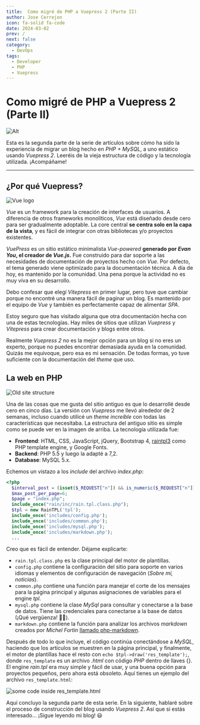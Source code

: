 ```yaml
---
title:  Como migré de PHP a Vuepress 2 (Parte II)
author: Jose Cerrejon
icon: fa-solid fa-code
date: 2024-03-02
prev: /
next: false
category:
  - DevOps
tags:
  - Developer
  - PHP
  - Vuepress
---
```

# Como migré de PHP a Vuepress 2 (Parte II)

![Alt](https://misapuntesde.com/images/2024/02/php_vue.jpg "Generated by OpenAI's DALL-E and modified later.")

Esta es la segunda parte de la serie de artículos sobre cómo ha sido la experiencia de migrar un blog hecho en _PHP + MySQL_, a uno estático usando _Vuepress 2_. Leeréis de la vieja estructura de código y la tecnología utilizada. ¡Acompáñame!

- - -
## ¿Por qué Vuepress?

![Vue logo](/images/2024/03/vuepress_logo.png "Vue logo")

_Vue_ es un framework para la creación de interfaces de usuarios. A diferencia de otros frameworks monolíticos, _Vue_ está diseñado desde cero para ser gradualmente adoptable. La core central **se centra solo en la capa de la vista**, y es fácil de integrar con otras bibliotecas y/o proyectos existentes.

_VuePress_ es un sitio estático minimalista _Vue-powered_ **generado por _Evan You_, el creador de _Vue.js_.** Fue construido para dar soporte a las necesidades de documentación de proyectos hecho con _Vue_. Por defecto, el tema generado viene optimizado para la documentación técnica. A día de hoy, es mantenido por la comunidad. Una pena porque la actividad no es muy viva en su desarrollo.

Debo confesar que elegí _Vitepress_ en primer lugar, pero tuve que cambiar porque no encontré una manera fácil de paginar un blog. Es mantenido por el equipo de _Vue_ y también es perfectamente capaz de alimentar _SPA_.

Estoy seguro que has visitado alguna que otra documentación hecha con una de estas tecnologías. Hay miles de sitios que utilizan _Vuepress_ y _Vitepress_ para crear documentación y blogs entre otros.

Realmente _Vuepress 2_ no es la mejor opción para un blog si no eres un experto, porque no puedes encontrar demasiada ayuda en la comunidad. Quizás me equivoque, pero esa es mi sensación. De todas formas, yo tuve suficiente con la documentación del _theme_ que uso.

## La web en PHP

![Old site structure](/images/2024/03/site_structure.png "Old site structure")

Una de las cosas que me gusta del sitio antiguo es que lo desarrollé desde cero en cinco días. La versión con _Vuepress_ me llevó alrededor de 2 semanas, incluso cuando utilicé un _theme increíble_ con todas las características que necesitaba. La estructura del antiguo sitio es simple como se puede ver en la imagen de arriba. La tecnología utilizada fue:

- **Frontend**: HTML, CSS, JavaScript, jQuery, Bootstrap 4, [raintpl3](https://github.com/feulf/raintpl3) como PHP template engine, y Google Fonts.
- **Backend**: PHP 5.5 y luego la adapté a 7,2.
- **Database**: MySQL 5.x.

Echemos un vistazo a los _include_ del archivo _index.php_:

```php title="index.php header"
<?php
  $interval_post = (isset($_REQUEST["n"]) && is_numeric($_REQUEST["n"]))? abs($_REQUEST["n"]):"0";
  $max_post_per_page=6;
  $page = "index.php";
  include_once("rain/inc/rain.tpl.class.php");
  $tpl = new RainTPL('tpl');
  include_once('includes/config.php');
  include_once('includes/common.php');
  include_once('includes/mysql.php');
  include_once('includes/markdown.php');
  ...
```

Creo que es fácil de entender. Déjame explicarte:

* `rain.tpl.class.php` es la clase principal del motor de plantillas.
* `config.php` contiene la configuración del sitio para soporte en varios idiomas y elementos de configuración de navegación (_Sobre mí, noticias_).
* `common.php` contiene una función para manejar el corte de los mensajes para la página principal y algunas asignaciones de variables para el engine _tpl_.
* `mysql.php` contiene la clase _MySql_ para consultar y conectarse a la base de datos. Tiene las credenciales para conectarse a la base de datos (¡Qué vergüenza! 🤦‍♂️).
* `markdown.php` contiene la función para analizar los archivos _markdown_ creados por _Michel Fortin_ [llamado php-markdown](https://github.com/michelf/php-markdown).

Después de todo lo que incluye, el código continúa conectándose a _MySQL_, haciendo que los artículos se muestren en la página principal, y finalmente, el motor de plantillas hace el resto con ```echo $tpl->draw('res_template');```, donde `res_template` es un archivo _.html_ con código _PHP_ dentro de llaves {}. El engine _rain.tpl_ era muy simple y fácil de usar, y una buena opción para proyectos pequeños, pero ahora está obsoleto. Aquí tienes un ejemplo del archivo `res_template.html`:

![some code inside res_template.html](/images/2024/03/code_res_template.png "Some code inside res_template.html")

Aquí concluyo la segunda parte de esta serie. En la siguiente, hablaré sobre el proceso de construcción del blog usando _Vuepress 2_. Así que si estás interesado... ¡Sigue leyendo mi blog! :smiley:

